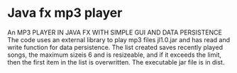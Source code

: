 # Java fx mp3 player
An MP3 PLAYER IN JAVA FX WITH SIMPLE GUI AND DATA PERSISTENCE
The code uses an external library to play mp3 files jl1.0.jar and has read and write function for
data persistence. The list created saves recently played songs, the maximum sizeis 6 and is resizeable, and if it exceeds the limit, then the first item in the list is overwritten.
The executable jar file is in dist.
